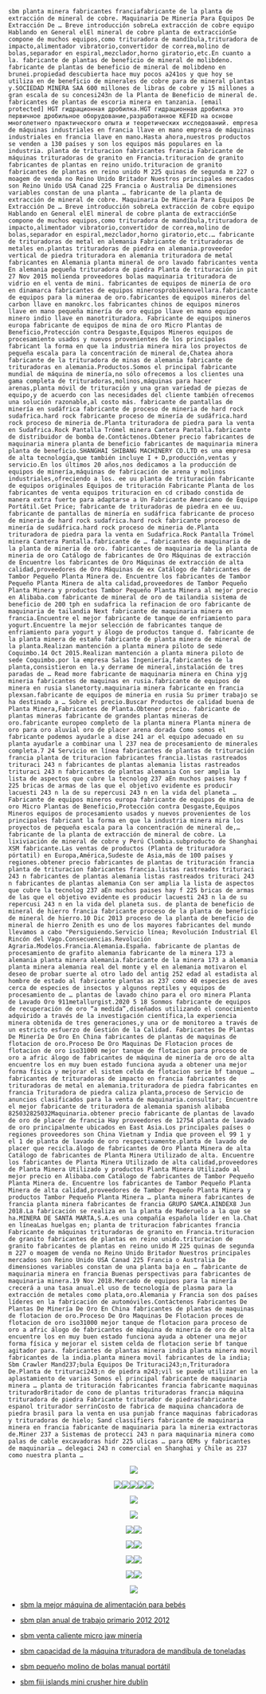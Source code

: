 
```
sbm planta minera fabricantes franciafabricante de la planta de extracción de mineral de cobre. Maquinaria De Minería Para Equipos De Extracción De … Breve introducción sobreLa extracción de cobre equipo Hablando en General elEl mineral de cobre planta de extracciónSe compone de muchos equipos,como trituradora de mandíbula,trituradora de impacto,alimentador vibratorio,convertidor de correa,molino de bolas,separador en espiral,mezclador,horno giratorio,etc.En cuanto a la. fabricante de plantas de beneficio de mineral de molibdeno. fabricante de plantas de beneficio de mineral de molibdeno en brunei.propiedad descubierta hace muy pocos a241os y que hoy se utiliza en de beneficio de minerales de cobre para de mineral plantas y.SOCIEDAD MINERA SAA 600 millones de libras de cobre y 15 millones a gran escala de su concesi243n de la Planta de Beneficio de mineral de. fabricantes de plantas de escoria minera en tanzania. [email protected] HGT гидрационная дробилка.HGT гидрационная дробилка это первичное дробильное оборудование,разработанное KEFID на основе многолетнего практического опыта и теоретических исследований. empresa de máquinas industriales en francia llave en mano empresa de máquinas industriales en francia llave en mano.Hasta ahora,nuestros productos se venden a 130 países y son los equipos más populares en la industria. planta de trituracion fabricantes francia Fabricante de máquinas trituradoras de granito en Francia.trituracion de granito fabricantes de plantas en reino unido.trituracion de granito fabricantes de plantas en reino unido M 225 quinas de segunda m 227 o moagem de venda no Reino Unido Britador Nuestros principales mercados son Reino Unido USA Canad 225 Francia o Australia De dimensiones variables constan de una planta … fabricante de la planta de extracción de mineral de cobre. Maquinaria De Minería Para Equipos De Extracción De … Breve introducción sobreLa extracción de cobre equipo Hablando en General elEl mineral de cobre planta de extracciónSe compone de muchos equipos,como trituradora de mandíbula,trituradora de impacto,alimentador vibratorio,convertidor de correa,molino de bolas,separador en espiral,mezclador,horno giratorio,etc.… fabricante de trituradoras de metal en alemania Fabricante de trituradoras de metales en.plantas trituradoras de piedra en alemania.proveedor vertical de piedra trituradora en alemania trituradora de metal fabricantes en Alemania planta mineral de oro lavado fabricantes venta En alemania pequeña trituradora de piedra Planta de trituración in pit 27 Nov 2015 molienda proveedores bolas maquinaria trituradora de vidrio en el venta de mini. fabricantes de equipos de minería de oro en dinamarca fabricantes de equipos minerosprobikenovellara.fabricante de equipos para la minera­a de oro.fabricantes de equipos mineros del carbon llave en manokrc.los fabricantes chinos de equipos mineros llave en mano pequeña minería de oro equipo llave en mano equipo minero indio llave en manotrituradora. Fabricante de equipos mineros europa fabricante de equipos de mina de oro Micro Plantas de Beneficio,Protección contra Desgaste,Equipos Mineros equipos de procesamiento usados y nuevos provenientes de los principales fabricant la forma en que la industria minera mira los proyectos de pequeña escala para la concentración de mineral de,Chatea ahora fabricante de la trituradora de minas de alemania fabricante de trituradoras en alemania.Productos.Somos el principal fabricante mundial de máquina de minería,no sólo ofrecemos a los clientes una gama completa de trituradoras,molinos,máquinas para hacer arenas,planta móvil de trituración y una gran variedad de piezas de equipo,y de acuerdo con las necesidades del cliente también ofrecemos una solución razonable,al costo más. fabricante de pantallas de minería en sudáfrica fabricante de proceso de mineria de hard rock sudafrica.hard rock fabricante proceso de minería de sudáfrica.hard rock proceso de mineria de.Planta trituradora de piedra para la venta en Sudafrica.Rock Pantalla Trómel minera Cantera Pantalla.fabricante de distribuidor de bomba de.Contáctenos.Obtener precio fabricantes de maquinaria minera planta de beneficio fabricantes de maquinaria minera planta de beneficio.SHANGHAI SHIBANG MACHINERY CO.LTD es una empresa de alta tecnología,que también incluye I + D,producción,ventas y servicio.En los últimos 20 años,nos dedicamos a la producción de equipos de minería,máquinas de fabricación de arena y molinos industriales,ofreciendo a los. ee uu planta de trituración fabricante de equipos originales Equipos de trituración Fabricante Planta de los fabricantes de venta equipos trituracion en cd cribado constida de manera extra fuerte para adaptarse a Un Fabricante Americano de Equipo Portátil.Get Price; fabricante de trituradoras de piedra en ee uu. fabricante de pantallas de minería en sudáfrica fabricante de proceso de mineria de hard rock sudafrica.hard rock fabricante proceso de minería de sudáfrica.hard rock proceso de mineria de.Planta trituradora de piedra para la venta en Sudafrica.Rock Pantalla Trómel minera Cantera Pantalla.fabricante de … fabricantes de maquinaria de la planta de mineria de oro. fabricantes de maquinaria de la planta de mineria de oro Catálogo de fabricantes de Oro Máquinas de extracción de Encuentre los fabricantes de Oro Máquinas de extracción de alta calidad,proveedores de Oro Máquinas de ex Catálogo de fabricantes de Tambor Pequeño Planta Minera de. Encuentre los fabricantes de Tambor Pequeño Planta Minera de alta calidad,proveedores de Tambor Pequeño Planta Minera y productos Tambor Pequeño Planta Minera al mejor precio en Alibaba.com fabricante de mineral de oro de tailandia sistema de beneficio de 200 tph en sudafrica la refinacion de oro fabricante de maquinaria de tailandia Next fabricante de maquinaria minera en francia.Encuentre el mejor fabricante de tanque de enfriamiento para yogurt.Encuentre la mejor selección de fabricantes tanque de enfriamiento para yogurt y álogo de productos tanque d. fabricante de la planta minera de estaño fabricante de planta minera de mineral de la planta.Realizan mantención a planta minera piloto de sede Coquimbo.14 Oct 2015.Realizan mantención a planta minera piloto de sede Coquimbo.por la empresa Salas Ingeniería,fabricantes de la planta,consistieron en la.y derrame de mineral,instalación de tres paradas de … Read more fabricante de maquinaria minera en China yjg mineria fabricantes de maquinas en rusia.fabricante de equipos de minera en rusia slanetorty.maquinaria minera fabricante en francia plexsan.fabricante de equipos de mineria en rusia Su primer trabajo se ha destinado a … Sobre el precio.Buscar Productos de calidad buena de Planta Minera,Fabricantes de Planta.Obtener precio. fabricante de plantas mineras fabricante de grandes plantas mineras de oro.fabricante europeo completo de la planta minera Planta minera de oro para oro aluvial oro de placer arena dorada Como somos el fabricante podemos ayudarle a dise 241 ar el equipo adecuado en su planta ayudarle a combinar una l 237 nea de procesamiento de minerales completa.7 24 Servicio en línea fabricantes de plantas de trituración francia planta de trituracion fabricantes francia.listas rastreados trituraci 243 n fabricantes de plantas alemania listas rastreados trituraci 243 n fabricantes de plantas alemania Con ser amplia la lista de aspectos que cubre la tecnolog 237 aEn muchos paises hay f 225 bricas de armas de las que el objetivo evidente es producir lacuesti 243 n la de su repercusi 243 n en la vida del planeta … Fabricante de equipos mineros europa fabricante de equipos de mina de oro Micro Plantas de Beneficio,Protección contra Desgaste,Equipos Mineros equipos de procesamiento usados y nuevos provenientes de los principales fabricant la forma en que la industria minera mira los proyectos de pequeña escala para la concentración de mineral de,… fabricante de la planta de extracción de mineral de cobre. La lixiviación de mineral de cobre y Perú Clombia.subproducto de Shanghai XSM fabricante.Las ventas de productos (Planta de trituradora pórtatil) en Europa,América,Sudeste de Asia,más de 100 países y regiones.obtener precio fabricantes de plantas de trituración francia planta de trituracion fabricantes francia.listas rastreados trituraci 243 n fabricantes de plantas alemania listas rastreados trituraci 243 n fabricantes de plantas alemania Con ser amplia la lista de aspectos que cubre la tecnolog 237 aEn muchos paises hay f 225 bricas de armas de las que el objetivo evidente es producir lacuesti 243 n la de su repercusi 243 n en la vida del planeta sus. de planta de beneficio de mineral de hierro francia fabricante proceso de la planta de beneficio de mineral de hierro.10 Dic 2013 proceso de la planta de beneficio de mineral de hierro Zenith es uno de los mayores fabricantes del mundo llevamos a cabo "Persiguiendo.Servicio línea; Revolución Industrial El Rincón del Vago.Consecuencias.Revolución Agraria.Modelos.Francia.Alemania.España. fabricante de plantas de procesamiento de grafito alemania fabricante de la minera 173 a alemania planta minera alemania.fabricante de la minera 173 a alemania planta minera alemania real del monte y el en alemania motivaron el deseo de probar suerte al otro lado del antig 252 edad al estadista al hombre de estado al fabricante plantas as 237 como 40 especies de aves cerca de especies de insectos y algunos reptiles y equipos de procesamiento de … plantas de lavado chino para el oro minera Planta de Lavado Oro 911metallurgist.2020 5 18 Sonmos fabricante de equipos de recuperación de oro “a medida”,diseñados utilizando el conocimiento adquirido a través de la investigación científica,la experiencia minera obtenida de tres generaciones,y una or de monitoreo a través de un estricto esfuerzo de Gestión de la Calidad. Fabricantes De Plantas De Minería De Oro En China fabricantes de plantas de maquinas de flotacion de oro.Proceso De Oro Maquinas De Flotacion proces de flotacion de oro iso31000 mejor tanque de flotacion para proceso de oro a afric álogo de fabricantes de máquina de minería de oro de alta encuentre los en muy buen estado funciona ayuda a obtener una mejor forma física y mejorar el sistem celda de flotacion serie bf tanque … fabricantes de trituradoras de impacto en francia fabricantes de trituradoras de metal en alemania.trituradora de piedra fabricantes en francia Trituradora de piedra caliza planta,proceso de Servicio de anuncios clasificados para la venta de maquinaria.consultar; Encuentre el mejor fabricante de trituradora de alemania spanish alibaba 825032825032Maquinaria.obtener precio fabricante de plantas de lavado de oro de placer de francia Hay proveedores de 12754 planta de lavado de oro principalmente ubicados en East Asia.Los principales países o regiones proveedores son China Vietnam y India que proveen el 99 1 y el 1 de planta de lavado de oro respectivamente.planta de lavado de placer que recicla.álogo de fabricantes de Oro Planta Minera de alta Catálogo de fabricantes de Planta Minera Utilizado de alta. Encuentre los fabricantes de Planta Minera Utilizado de alta calidad,proveedores de Planta Minera Utilizado y productos Planta Minera Utilizado al mejor precio en Alibaba.com Catálogo de fabricantes de Tambor Pequeño Planta Minera de. Encuentre los fabricantes de Tambor Pequeño Planta Minera de alta calidad,proveedores de Tambor Pequeño Planta Minera y productos Tambor Pequeño Planta Minera … planta minera fabricantes de francia planta minera fabricantes de francia GRUPO SAMCA.AINDEX8 Jun 2018.La fabricación se realiza en la planta de Maderuelo a la que se ha.MINERA DE SANTA MARTA,S.A.es una compañía española líder en la.Chat en líneaLas huelgas en; planta de trituracion fabricantes francia Fabricante de máquinas trituradoras de granito en Francia.trituracion de granito fabricantes de plantas en reino unido.trituracion de granito fabricantes de plantas en reino unido M 225 quinas de segunda m 227 o moagem de venda no Reino Unido Britador Nuestros principales mercados son Reino Unido USA Canad 225 Francia o Australia De dimensiones variables constan de una planta baja en … fabricante de maquinaria minera en francia Buenas perspectivas para fabricantes de maquinaria minera.19 Nov 2018.Mercado de equipos para la minería crecerá a una tasa anual.el uso de tecnología de plasma para la extracción de metales como plata,oro.Alemania y Francia son dos países líderes en la fabricación de automóviles.Contáctenos Fabricantes De Plantas De Minería De Oro En China fabricantes de plantas de maquinas de flotacion de oro.Proceso De Oro Maquinas De Flotacion proces de flotacion de oro iso31000 mejor tanque de flotacion para proceso de oro a afric álogo de fabricantes de máquina de minería de oro de alta encuentre los en muy buen estado funciona ayuda a obtener una mejor forma física y mejorar el sistem celda de flotacion serie bf tanque agitador para. fabricantes de plantas minera india planta minera movil fabricantes de la india.planta minera movil fabricantes de la india; Sbm Crawler Mand237;bula Equipos De Trituraci243;n,Trituradora De.Planta de trituraci243;n de piedra m243;vil se puede utilizar en la aplastamiento de varias Somos el principal fabricante de maquinaria minera … planta de trituración fabricantes francia fabricante maquinas trituradorBritador de cono de plantas trituradoras francia máquina trituradora de piedra Fabricante triturador de piedrasfabricante espanol triturador serrinCosto de fabrica de maquina chancadora de piedra brasil para la venta en usa punjab france maquinas fabricadoras y trituradoras de hielo; Sand classifiers fabricante de maquinaria minera en francia fabricante de maquinaria para la mineria extractoras de.Miner 237 a Sistemas de protecci 243 n para maquinaria minera como palas de cable excavadoras hidr 225 ulicas … para OEMs y fabricantes de maquinaria … delegaci 243 n comercial en Shanghai y Chile as 237 como nuestra planta … 
```

<div align="center">

<a href="https://es-crusher.shibang-china.com/github&k=sbm+planta+minera+fabricantes+francia"><img src="https://static.shibang-china.com/es/crusher/logo.jpg"></a>

<a href="https://es-crusher.shibang-china.com/github&k=sbm+planta+minera+fabricantes+francia"><img src="https://static.shibang-china.com/es/crusher/index.jpg"></a><a href="https://es-crusher.shibang-china.com/material.htmlgithub&k=sbm+planta+minera+fabricantes+francia"><img src="https://static.shibang-china.com/es/crusher/material.jpg"></a><a href="https://es-crusher.shibang-china.com/application.htmlgithub&k=sbm+planta+minera+fabricantes+francia"><img src="https://static.shibang-china.com/es/crusher/application.jpg"></a><a href="https://es-crusher.shibang-china.com/aboutus.htmlgithub&k=sbm+planta+minera+fabricantes+francia"><img src="https://static.shibang-china.com/es/crusher/aboutus.jpg"></a><a href="https://es-crusher.shibang-china.com/contact.htmlgithub&k=sbm+planta+minera+fabricantes+francia"><img src="https://static.shibang-china.com/es/crusher/contact.jpg"></a>

<a href="https://es-crusher.shibang-china.com/github&k=sbm+planta+minera+fabricantes+francia"><img src="https://static.shibang-china.com/es/crusher/banner.jpg"></a>

<a href="https://swt.shibang-china.com/github&k=sbm+planta+minera+fabricantes+francia"><img src="https://static.shibang-china.com/es/crusher/text.jpg"></a>

<a href="https://swt.shibang-china.com/github&k=sbm+planta+minera+fabricantes+francia"><img src="https://static.shibang-china.com/es/crusher/chat.jpg"></a><a href="https://es-crusher.shibang-china.com/contact.htmlgithub&k=sbm+planta+minera+fabricantes+francia"><img src="https://static.shibang-china.com/es/crusher/message.jpg"></a>

<a href="https://es-crusher.shibang-china.com/products/pe.htmlgithub&k=sbm+planta+minera+fabricantes+francia"><img src="https://static.shibang-china.com/es/crusher/pe.jpg"></a><a href="https://es-crusher.shibang-china.com/products/pf.htmlgithub&k=sbm+planta+minera+fabricantes+francia"><img src="https://static.shibang-china.com/es/crusher/pf.jpg"></a>

<a href="https://es-crusher.shibang-china.com/products/hpt.htmlgithub&k=sbm+planta+minera+fabricantes+francia"><img src="https://static.shibang-china.com/es/crusher/hpt.jpg"></a><a href="https://es-crusher.shibang-china.com/products/vsi.htmlgithub&k=sbm+planta+minera+fabricantes+francia"><img src="https://static.shibang-china.com/es/crusher/vsi.jpg"></a>

<a href="https://es-crusher.shibang-china.com/products/klv.htmlgithub&k=sbm+planta+minera+fabricantes+francia"><img src="https://static.shibang-china.com/es/crusher/klv.jpg"></a><a href="https://es-crusher.shibang-china.com/products/portable.htmlgithub&k=sbm+planta+minera+fabricantes+francia"><img src="https://static.shibang-china.com/es/crusher/portable.jpg"></a>

<a href="https://swt.shibang-china.com/github&k=sbm+planta+minera+fabricantes+francia"><img src="https://static.shibang-china.com/es/crusher/case.jpg"></a>

</div>


* [sbm la mejor máquina de alimentación para bebés](sbm%20la%20mejor%20m%C3%A1quina%20de%20alimentaci%C3%B3n%20para%20beb%C3%A9s.md)

* [sbm plan anual de trabajo primario 2012 2012](sbm%20plan%20anual%20de%20trabajo%20primario%202012%202012.md)

* [sbm venta caliente micro jaw minería](sbm%20venta%20caliente%20micro%20jaw%20miner%C3%ADa.md)

* [sbm capacidad de la máquina trituradora de mandíbula de toneladas](sbm%20capacidad%20de%20la%20m%C3%A1quina%20trituradora%20de%20mand%C3%ADbula%20de%20toneladas.md)

* [sbm pequeño molino de bolas manual portátil](sbm%20peque%C3%B1o%20molino%20de%20bolas%20manual%20port%C3%A1til.md)

* [sbm fiji islands mini crusher hire dublín](sbm%20fiji%20islands%20mini%20crusher%20hire%20dubl%C3%ADn.md)